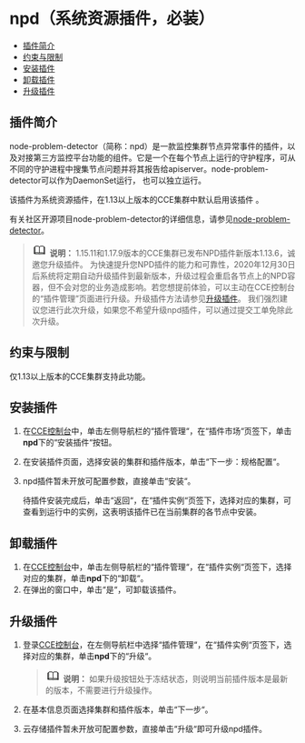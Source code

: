 # npd（系统资源插件，必装）<a name="cce_01_0132"></a>

-   [插件简介](#section173631312185614)
-   [约束与限制](#section11172124718374)
-   [安装插件](#section189463341114)
-   [卸载插件](#section1395073191112)
-   [升级插件](#section136451128328)

## 插件简介<a name="section173631312185614"></a>

node-problem-detector（简称：npd）是一款监控集群节点异常事件的插件，以及对接第三方监控平台功能的组件。它是一个在每个节点上运行的守护程序，可从不同的守护进程中搜集节点问题并将其报告给apiserver。node-problem-detector可以作为DaemonSet运行， 也可以独立运行。

该插件为系统资源插件，在1.13以上版本的CCE集群中默认启用该插件 。

有关社区开源项目node-problem-detector的详细信息，请参见[node-problem-detector](https://github.com/kubernetes/node-problem-detector)。

>![](public_sys-resources/icon-note.gif) **说明：** 
>1.15.11和1.17.9版本的CCE集群已发布NPD插件新版本1.13.6，诚邀您升级插件。
>为快速提升您NPD插件的能力和可靠性，2020年12月30日后系统将定期自动升级插件到最新版本，升级过程会重启各节点上的NPD容器，但不会对您的业务造成影响。若您想提前体验，可以主动在CCE控制台的“插件管理”页面进行升级。升级插件方法请参见[升级插件](#section136451128328)。
>我们强烈建议您进行此次升级，如果您不希望升级npd插件，可以通过提交工单免除此次升级。

## 约束与限制<a name="section11172124718374"></a>

仅1.13以上版本的CCE集群支持此功能。

## 安装插件<a name="section189463341114"></a>

1.  在[CCE控制台](https://console.huaweicloud.com/cce2.0/?utm_source=helpcenter)中，单击左侧导航栏的“插件管理“，在“插件市场“页签下，单击**npd**下的“安装插件“按钮。
2.  在安装插件页面，选择安装的集群和插件版本，单击“下一步：规格配置“。
3.  npd插件暂未开放可配置参数，直接单击“安装“。

    待插件安装完成后，单击“返回“，在“插件实例“页签下，选择对应的集群，可查看到运行中的实例，这表明该插件已在当前集群的各节点中安装。


## 卸载插件<a name="section1395073191112"></a>

1.  在[CCE控制台](https://console.huaweicloud.com/cce2.0/?utm_source=helpcenter)中，单击左侧导航栏的“插件管理“，在“插件实例“页签下，选择对应的集群，单击**npd**下的“卸载“。
2.  在弹出的窗口中，单击“是“，可卸载该插件。

## 升级插件<a name="section136451128328"></a>

1.  登录[CCE控制台](https://console.huaweicloud.com/cce2.0/?utm_source=helpcenter)，在左侧导航栏中选择“插件管理“，在“插件实例“页签下，选择对应的集群，单击**npd**下的“升级“。

    >![](public_sys-resources/icon-note.gif) **说明：** 
    >如果升级按钮处于冻结状态，则说明当前插件版本是最新的版本，不需要进行升级操作。

2.  在基本信息页面选择集群和插件版本，单击“下一步“。
3.  云存储插件暂未开放可配置参数，直接单击“升级“即可升级npd插件。

